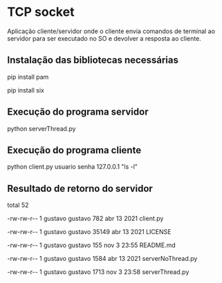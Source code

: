 # TCP socket
Aplicação cliente/servidor onde o cliente envia comandos de terminal ao servidor para ser executado no SO e devolver a resposta ao cliente.

## Instalação das bibliotecas necessárias
pip install pam

pip install six

## Execução do programa servidor
python serverThread.py

## Execução do programa cliente
python client.py usuario senha 127.0.0.1 "ls -l"

## Resultado de retorno do servidor
total 52

-rw-rw-r-- 1 gustavo gustavo   782 abr 13  2021 client.py

-rw-rw-r-- 1 gustavo gustavo 35149 abr 13  2021 LICENSE

-rw-rw-r-- 1 gustavo gustavo   155 nov  3 23:55 README.md

-rw-rw-r-- 1 gustavo gustavo  1584 abr 13  2021 serverNoThread.py

-rw-rw-r-- 1 gustavo gustavo  1713 nov  3 23:58 serverThread.py
